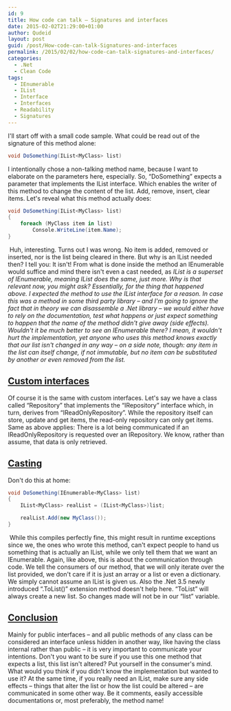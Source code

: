 ```yaml
---
id: 9
title: How code can talk – Signatures and interfaces
date: 2015-02-02T21:29:00+01:00
author: Qudeid
layout: post
guid: /post/How-code-can-talk-Signatures-and-interfaces
permalink: /2015/02/02/how-code-can-talk-signatures-and-interfaces/
categories:
  - .Net
  - Clean Code
tags:
  - IEnumerable
  - IList
  - Interface
  - Interfaces
  - Readability
  - Signatures
---
```

I'll start off with a small code sample. What could be read out of the signature of this method alone:

```csharp
void DoSomething(IList<MyClass> list)
```

I intentionally chose a non-talking method name, because I want to elaborate on the parameters here, especially. So, “DoSomething” expects a parameter that implements the IList<T> interface. Which enables the writer of this method to change the content of the list. Add, remove, insert, clear items. Let's reveal what this method actually does:

```csharp
void DoSomething(IList<MyClass> list)
{
    foreach (MyClass item in list)
        Console.WriteLine(item.Name);
}
```

&nbsp;Huh, interesting. Turns out I was wrong. No item is added, removed or inserted, nor is the list being cleared in there. But why is an IList<MyClass> needed then? I tell you: It isn't! From what is done inside the method an IEnumerable<MyClass> would suffice and mind there isn't even a cast needed, as _IList<T> is a superset of IEnumerable<T>, meaning IList<T> does the same, just more. Why is that relevant now, you might ask? Essentially, for the thing that happened above. I expected the method to use the IList interface for a reason. In case this was a method in some third party library – and I'm going to ignore the fact that in theory we can disassemble a .Net library – we would either have to rely on the documentation, test what happens or just expect something to happen that the name of the method didn't give away (side effects). Wouldn't it be much better to see an IEnumerable<MyClass> there? I mean, it wouldn't hurt the implementation, yet anyone who uses this method knows exactly that our list isn't changed in any way – on a side note, though: any item in the list can itself change, if not immutable, but no item can be substituted by another or even removed from the list._

## <span style="text-decoration: underline;">Custom interfaces</span>

Of course it is the same with custom interfaces. Let's say we have a class called “Repository” that implements the “IRepository” interface which, in turn, derives from “IReadOnlyRepository”. While the repository itself can store, update and get items, the read-only repository can only get items. Same as above applies: There is a lot being communicated if an IReadOnlyRepository is requested over an IRepository. We know, rather than assume, that data is only retrieved.

## <span style="text-decoration: underline;">Casting</span>

Don't do this at home: 

```csharp
void DoSomething(IEnumerable<MyClass> list)
{
    IList<MyClass> realList = (IList<MyClass>)list;

    realList.Add(new MyClass());
}
```

&nbsp;While this compiles perfectly fine, this might result in runtime exceptions since we, the ones who wrote this method, can't expect people to hand us something that is actually an IList, while we only tell them that we want an IEnumerable. Again, like above, this is about the communication through code. We tell the consumers of our method, that we will only iterate over the list provided, we don't care if it is just an array or a list or even a dictionary. We simply cannot assume an IList is given us. Also the .Net 3.5 newly introduced “.ToList<T>()” extension method doesn't help here. “ToList” will always create a new list. So changes made will not be in our “list” variable.

## <span style="text-decoration: underline;">Conclusion</span>

Mainly for public interfaces – and all public methods of any class can be considered an interface unless hidden in another way, like having the class internal rather than public – it is very important to communicate your intentions. Don't you want to be sure if you use this one method that expects a list, this list isn't altered? Put yourself in the consumer's mind. What would you think if you didn't know the implementation but wanted to use it? At the same time, if you really need an IList, make sure any side effects – things that alter the list or how the list could be altered – are communicated in some other way. Be it comments, easily accessible documentations or, most preferably, the method name!